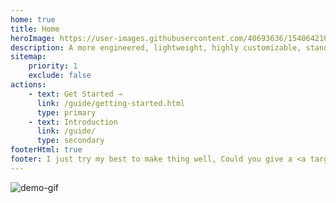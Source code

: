 ```yaml
---
home: true
title: Home
heroImage: https://user-images.githubusercontent.com/40693636/154064210-964aeaa0-d9dc-4cea-9e52-2ffc3789611b.png
description: A more engineered, lightweight, highly customizable, standard output format commitizen adapter.
sitemap:
    priority: 1
    exclude: false
actions:
    - text: Get Started →
      link: /guide/getting-started.html
      type: primary
    - text: Introduction
      link: /guide/
      type: secondary
footerHtml: true  
footer: I just try my best to make thing well, Could you give a <a target="_blank" href="https://github.com/Zhengqbbb/cz-git">star ⭐</a><br>MIT Licensed | Copyright © 2022-present <a target="_blank" href="https://github.com/Zhengqbbb">Zhengqbbb</a>
---
```


<FeatureEN />

![demo-gif](https://user-images.githubusercontent.com/40693636/165576782-a9339182-df7e-4185-aacc-212f62850f36.gif)
